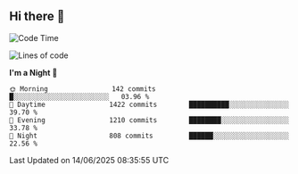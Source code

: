 ## Hi there 👋

<!--
**Wangmerlyn/Wangmerlyn** is a ✨ _special_ ✨ repository because its `README.md` (this file) appears on your GitHub profile.

Here are some ideas to get you started:

- 🔭 I’m currently working on ...
- 🌱 I’m currently learning ...
- 👯 I’m looking to collaborate on ...
- 🤔 I’m looking for help with ...
- 💬 Ask me about ...
- 📫 How to reach me: ...
- 😄 Pronouns: ...
- ⚡ Fun fact: ...
-->
<!--START_SECTION:waka-->
![Code Time](http://img.shields.io/badge/Code%20Time-340%20hrs%2057%20mins-blue)

![Lines of code](https://img.shields.io/badge/From%20Hello%20World%20I%27ve%20Written-15.8%20million%20lines%20of%20code-blue)

**I'm a Night 🦉** 

```text
🌞 Morning                142 commits         █░░░░░░░░░░░░░░░░░░░░░░░░   03.96 % 
🌆 Daytime                1422 commits        ██████████░░░░░░░░░░░░░░░   39.70 % 
🌃 Evening                1210 commits        ████████░░░░░░░░░░░░░░░░░   33.78 % 
🌙 Night                  808 commits         ██████░░░░░░░░░░░░░░░░░░░   22.56 % 
```



 Last Updated on 14/06/2025 08:35:55 UTC
<!--END_SECTION:waka-->
